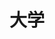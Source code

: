 ---
title: 大学
description: 大学
kana: だいがく
pronunciation: daigaku
tone: 平板型
type: 名词
pubDate: 2024-06-23 00:00:01
---